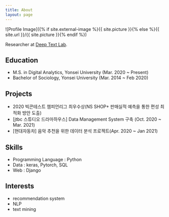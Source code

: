 ```yaml
---
title: About
layout: page
---
```

![Profile Image]({% if site.external-image %}{{ site.picture }}{% else %}{{ site.url }}/{{ site.picture }}{% endif %})

Researcher at [Deep Text Lab](http://deeptext.yonsei.ac.kr).

<h2>Education</h2>

<ul class="education-list">
	<li>M.S. in Digital Analytics, Yonsei University (Mar. 2020 ~ Present)</li>
	<li>Bachelor of Sociology, Yonsei University (Mar. 2014 ~ Feb 2020) </li>
</ul>

<h2>Projects</h2>

<ul class="project-list">
	<li>2020 빅콘테스트 챔피언리그 최우수상(NS SHOP+ 판매실적 예측을 통한 편성 최적화 방안 도출)</li>
	<li>[jtbc 스튜디오 드라마하우스] Data Management System 구축 (Oct. 2020 ~ Mar. 2021)</li>
	<li>[현대자동차] 음악 추천을 위한 데이터 분석 프로젝트(Apr. 2020 ~ Jan 2021)</li>
</ul>

<h2>Skills</h2>

<ul class="skill-list">
	<li>Programming Language : Python</li>
	<li>Data : keras, Pytorch, SQL</li>
	<li>Web : Django</li>
</ul>

<h2>Interests</h2>

<ul class="interest-list">
	<li>recommendation system</li>
	<li>NLP</li>
	<li>text mining</li>
</ul>

